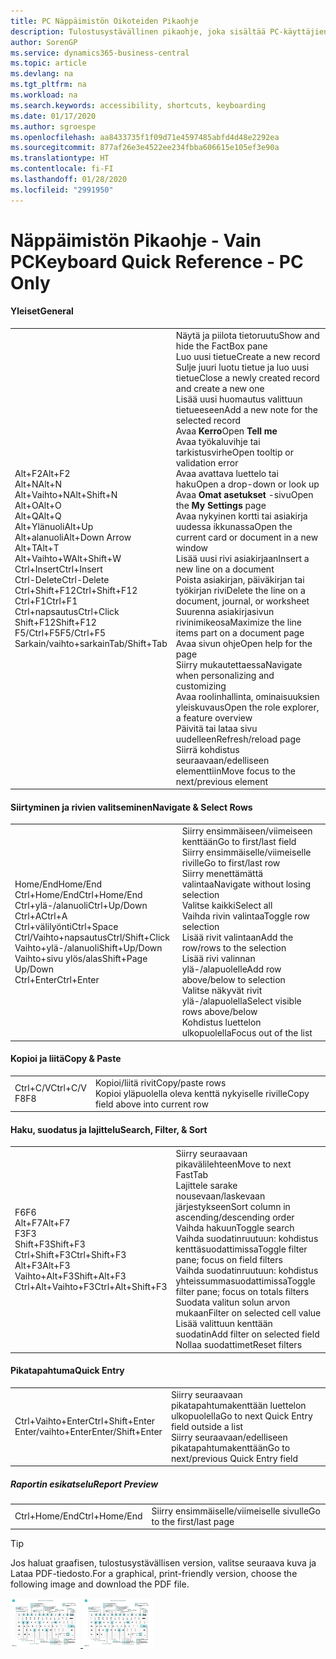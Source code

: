 ```yaml
---
title: PC Näppäimistön Oikoteiden Pikaohje
description: Tulostusystävällinen pikaohje, joka sisältää PC-käyttäjien suosituimmat oikotiet.
author: SorenGP
ms.service: dynamics365-business-central
ms.topic: article
ms.devlang: na
ms.tgt_pltfrm: na
ms.workload: na
ms.search.keywords: accessibility, shortcuts, keyboarding
ms.date: 01/17/2020
ms.author: sgroespe
ms.openlocfilehash: aa8433735f1f09d71e4597485abfd4d48e2292ea
ms.sourcegitcommit: 877af26e3e4522ee234fbba606615e105ef3e90a
ms.translationtype: HT
ms.contentlocale: fi-FI
ms.lasthandoff: 01/28/2020
ms.locfileid: "2991950"
---
```

# <a name="keyboard-quick-reference---pc-only"></a><span data-ttu-id="d5a44-103">Näppäimistön Pikaohje - Vain PC</span><span class="sxs-lookup"><span data-stu-id="d5a44-103">Keyboard Quick Reference - PC Only</span></span>

#### <a name="general"></a><span data-ttu-id="d5a44-104">Yleiset</span><span class="sxs-lookup"><span data-stu-id="d5a44-104">General</span></span>
|||  
|-|-|
|<span data-ttu-id="d5a44-105">Alt+F2</span><span class="sxs-lookup"><span data-stu-id="d5a44-105">Alt+F2</span></span><br /><span data-ttu-id="d5a44-106">Alt+N</span><span class="sxs-lookup"><span data-stu-id="d5a44-106">Alt+N</span></span><br /><span data-ttu-id="d5a44-107">Alt+Vaihto+N</span><span class="sxs-lookup"><span data-stu-id="d5a44-107">Alt+Shift+N</span></span><br /><span data-ttu-id="d5a44-108">Alt+O</span><span class="sxs-lookup"><span data-stu-id="d5a44-108">Alt+O</span></span><br /><span data-ttu-id="d5a44-109">Alt+Q</span><span class="sxs-lookup"><span data-stu-id="d5a44-109">Alt+Q</span></span><br /><span data-ttu-id="d5a44-110">Alt+Ylänuoli</span><span class="sxs-lookup"><span data-stu-id="d5a44-110">Alt+Up</span></span><br /><span data-ttu-id="d5a44-111">Alt+alanuoli</span><span class="sxs-lookup"><span data-stu-id="d5a44-111">Alt+Down Arrow</span></span><br /><span data-ttu-id="d5a44-112">Alt+T</span><span class="sxs-lookup"><span data-stu-id="d5a44-112">Alt+T</span></span><br /><span data-ttu-id="d5a44-113">Alt+Vaihto+W</span><span class="sxs-lookup"><span data-stu-id="d5a44-113">Alt+Shift+W</span></span><br /><span data-ttu-id="d5a44-114">Ctrl+Insert</span><span class="sxs-lookup"><span data-stu-id="d5a44-114">Ctrl+Insert</span></span><br /><span data-ttu-id="d5a44-115">Ctrl-Delete</span><span class="sxs-lookup"><span data-stu-id="d5a44-115">Ctrl-Delete</span></span><br /><span data-ttu-id="d5a44-116">Ctrl+Shift+F12</span><span class="sxs-lookup"><span data-stu-id="d5a44-116">Ctrl+Shift+F12</span></span><br /><span data-ttu-id="d5a44-117">Ctrl+F1</span><span class="sxs-lookup"><span data-stu-id="d5a44-117">Ctrl+F1</span></span><br /><span data-ttu-id="d5a44-118">Ctrl+napsautus</span><span class="sxs-lookup"><span data-stu-id="d5a44-118">Ctrl+Click</span></span><br /><span data-ttu-id="d5a44-119">Shift+F12</span><span class="sxs-lookup"><span data-stu-id="d5a44-119">Shift+F12</span></span><br /><span data-ttu-id="d5a44-120">F5/Ctrl+F5</span><span class="sxs-lookup"><span data-stu-id="d5a44-120">F5/Ctrl+F5</span></span><br /><span data-ttu-id="d5a44-121">Sarkain/vaihto+sarkain</span><span class="sxs-lookup"><span data-stu-id="d5a44-121">Tab/Shift+Tab</span></span><br />|<span data-ttu-id="d5a44-122">Näytä ja piilota tietoruutu</span><span class="sxs-lookup"><span data-stu-id="d5a44-122">Show and hide the FactBox pane</span></span><br /><span data-ttu-id="d5a44-123">Luo uusi tietue</span><span class="sxs-lookup"><span data-stu-id="d5a44-123">Create a new record</span></span><br /><span data-ttu-id="d5a44-124">Sulje juuri luotu tietue ja luo uusi tietue</span><span class="sxs-lookup"><span data-stu-id="d5a44-124">Close a newly created record and create a new one</span></span><br /><span data-ttu-id="d5a44-125">Lisää uusi huomautus valittuun tietueeseen</span><span class="sxs-lookup"><span data-stu-id="d5a44-125">Add a new note for the selected record</span></span><br /><span data-ttu-id="d5a44-126">Avaa **Kerro**</span><span class="sxs-lookup"><span data-stu-id="d5a44-126">Open **Tell me**</span></span><br /><span data-ttu-id="d5a44-127">Avaa työkaluvihje tai tarkistusvirhe</span><span class="sxs-lookup"><span data-stu-id="d5a44-127">Open tooltip or validation error</span></span><br /><span data-ttu-id="d5a44-128">Avaa avattava luettelo tai haku</span><span class="sxs-lookup"><span data-stu-id="d5a44-128">Open a drop-down or look up</span></span><br /><span data-ttu-id="d5a44-129">Avaa **Omat asetukset** -sivu</span><span class="sxs-lookup"><span data-stu-id="d5a44-129">Open the **My Settings** page</span></span><br /><span data-ttu-id="d5a44-130">Avaa nykyinen kortti tai asiakirja uudessa ikkunassa</span><span class="sxs-lookup"><span data-stu-id="d5a44-130">Open the current card or document in a new window</span></span><br /><span data-ttu-id="d5a44-131">Lisää uusi rivi asiakirjaan</span><span class="sxs-lookup"><span data-stu-id="d5a44-131">Insert a new line on a document</span></span><br /><span data-ttu-id="d5a44-132">Poista asiakirjan, päiväkirjan tai työkirjan rivi</span><span class="sxs-lookup"><span data-stu-id="d5a44-132">Delete the line on a document, journal, or worksheet</span></span><br /><span data-ttu-id="d5a44-133">Suurenna asiakirjasivun rivinimikeosa</span><span class="sxs-lookup"><span data-stu-id="d5a44-133">Maximize the line items part on a document page</span></span><br /><span data-ttu-id="d5a44-134">Avaa sivun ohje</span><span class="sxs-lookup"><span data-stu-id="d5a44-134">Open help for the page</span></span><br /><span data-ttu-id="d5a44-135">Siirry mukautettaessa</span><span class="sxs-lookup"><span data-stu-id="d5a44-135">Navigate when personalizing and customizing</span></span><br /><span data-ttu-id="d5a44-136">Avaa roolinhallinta, ominaisuuksien yleiskuvaus</span><span class="sxs-lookup"><span data-stu-id="d5a44-136">Open the role explorer, a feature overview</span></span><br /><span data-ttu-id="d5a44-137">Päivitä tai lataa sivu uudelleen</span><span class="sxs-lookup"><span data-stu-id="d5a44-137">Refresh/reload page</span></span><br /><span data-ttu-id="d5a44-138">Siirrä kohdistus seuraavaan/edelliseen elementtiin</span><span class="sxs-lookup"><span data-stu-id="d5a44-138">Move focus to the next/previous element</span></span>|

#### <a name="navigate--select-rows"></a><span data-ttu-id="d5a44-139">Siirtyminen ja rivien valitseminen</span><span class="sxs-lookup"><span data-stu-id="d5a44-139">Navigate & Select Rows</span></span>
|||
|-|-|
|<span data-ttu-id="d5a44-140">Home/End</span><span class="sxs-lookup"><span data-stu-id="d5a44-140">Home/End</span></span><br /><span data-ttu-id="d5a44-141">Ctrl+Home/End</span><span class="sxs-lookup"><span data-stu-id="d5a44-141">Ctrl+Home/End</span></span> <br /><span data-ttu-id="d5a44-142">Ctrl+ylä-/alanuoli</span><span class="sxs-lookup"><span data-stu-id="d5a44-142">Ctrl+Up/Down</span></span><br /><span data-ttu-id="d5a44-143">Ctrl+A</span><span class="sxs-lookup"><span data-stu-id="d5a44-143">Ctrl+A</span></span> <br /><span data-ttu-id="d5a44-144">Ctrl+välilyönti</span><span class="sxs-lookup"><span data-stu-id="d5a44-144">Ctrl+Space</span></span><br /><span data-ttu-id="d5a44-145">Ctrl/Vaihto+napsautus</span><span class="sxs-lookup"><span data-stu-id="d5a44-145">Ctrl/Shift+Click</span></span><br /><span data-ttu-id="d5a44-146">Vaihto+ylä-/alanuoli</span><span class="sxs-lookup"><span data-stu-id="d5a44-146">Shift+Up/Down</span></span><br /><span data-ttu-id="d5a44-147">Vaihto+sivu ylös/alas</span><span class="sxs-lookup"><span data-stu-id="d5a44-147">Shift+Page Up/Down</span></span><br /><span data-ttu-id="d5a44-148">Ctrl+Enter</span><span class="sxs-lookup"><span data-stu-id="d5a44-148">Ctrl+Enter</span></span>|<span data-ttu-id="d5a44-149">Siirry ensimmäiseen/viimeiseen kenttään</span><span class="sxs-lookup"><span data-stu-id="d5a44-149">Go to first/last field</span></span><br /><span data-ttu-id="d5a44-150">Siirry ensimmäiselle/viimeiselle riville</span><span class="sxs-lookup"><span data-stu-id="d5a44-150">Go to first/last row</span></span><br /><span data-ttu-id="d5a44-151">Siirry menettämättä valintaa</span><span class="sxs-lookup"><span data-stu-id="d5a44-151">Navigate without losing selection</span></span><br /><span data-ttu-id="d5a44-152">Valitse kaikki</span><span class="sxs-lookup"><span data-stu-id="d5a44-152">Select all</span></span><br /><span data-ttu-id="d5a44-153">Vaihda rivin valintaa</span><span class="sxs-lookup"><span data-stu-id="d5a44-153">Toggle row selection</span></span><br /> <span data-ttu-id="d5a44-154">Lisää rivit valintaan</span><span class="sxs-lookup"><span data-stu-id="d5a44-154">Add the row/rows to the selection</span></span><br /><span data-ttu-id="d5a44-155">Lisää rivi valinnan ylä-/alapuolelle</span><span class="sxs-lookup"><span data-stu-id="d5a44-155">Add row above/below to selection</span></span><br /><span data-ttu-id="d5a44-156">Valitse näkyvät rivit ylä-/alapuolella</span><span class="sxs-lookup"><span data-stu-id="d5a44-156">Select visible rows above/below</span></span> <br /><span data-ttu-id="d5a44-157">Kohdistus luettelon ulkopuolella</span><span class="sxs-lookup"><span data-stu-id="d5a44-157">Focus out of the list</span></span>|

#### <a name="copy--paste"></a><span data-ttu-id="d5a44-158">Kopioi ja liitä</span><span class="sxs-lookup"><span data-stu-id="d5a44-158">Copy & Paste</span></span>
|||
|-|-|
|<span data-ttu-id="d5a44-159">Ctrl+C/V</span><span class="sxs-lookup"><span data-stu-id="d5a44-159">Ctrl+C/V</span></span><br /><span data-ttu-id="d5a44-160">F8</span><span class="sxs-lookup"><span data-stu-id="d5a44-160">F8</span></span>|<span data-ttu-id="d5a44-161">Kopioi/liitä rivit</span><span class="sxs-lookup"><span data-stu-id="d5a44-161">Copy/paste rows</span></span><br /><span data-ttu-id="d5a44-162">Kopioi yläpuolella oleva kenttä nykyiselle riville</span><span class="sxs-lookup"><span data-stu-id="d5a44-162">Copy field above into current row</span></span>|

#### <a name="search-filter--sort"></a><span data-ttu-id="d5a44-163">Haku, suodatus ja lajittelu</span><span class="sxs-lookup"><span data-stu-id="d5a44-163">Search, Filter, & Sort</span></span>
|||
|-|-|
|<span data-ttu-id="d5a44-164">F6</span><span class="sxs-lookup"><span data-stu-id="d5a44-164">F6</span></span><br /><span data-ttu-id="d5a44-165">Alt+F7</span><span class="sxs-lookup"><span data-stu-id="d5a44-165">Alt+F7</span></span><br /><span data-ttu-id="d5a44-166">F3</span><span class="sxs-lookup"><span data-stu-id="d5a44-166">F3</span></span><br /><span data-ttu-id="d5a44-167">Shift+F3</span><span class="sxs-lookup"><span data-stu-id="d5a44-167">Shift+F3</span></span><br /><span data-ttu-id="d5a44-168">Ctrl+Shift+F3</span><span class="sxs-lookup"><span data-stu-id="d5a44-168">Ctrl+Shift+F3</span></span><br /><span data-ttu-id="d5a44-169">Alt+F3</span><span class="sxs-lookup"><span data-stu-id="d5a44-169">Alt+F3</span></span><br /><span data-ttu-id="d5a44-170">Vaihto+Alt+F3</span><span class="sxs-lookup"><span data-stu-id="d5a44-170">Shift+Alt+F3</span></span><br /><span data-ttu-id="d5a44-171">Ctrl+Alt+Vaihto+F3</span><span class="sxs-lookup"><span data-stu-id="d5a44-171">Ctrl+Alt+Shift+F3</span></span>|<span data-ttu-id="d5a44-172">Siirry seuraavaan pikavälilehteen</span><span class="sxs-lookup"><span data-stu-id="d5a44-172">Move to next FastTab</span></span><br /><span data-ttu-id="d5a44-173">Lajittele sarake nousevaan/laskevaan järjestykseen</span><span class="sxs-lookup"><span data-stu-id="d5a44-173">Sort column in ascending/descending order</span></span><br /><span data-ttu-id="d5a44-174">Vaihda hakuun</span><span class="sxs-lookup"><span data-stu-id="d5a44-174">Toggle search</span></span><br /><span data-ttu-id="d5a44-175">Vaihda suodatinruutuun: kohdistus kenttäsuodattimissa</span><span class="sxs-lookup"><span data-stu-id="d5a44-175">Toggle filter pane; focus on field filters</span></span><br /><span data-ttu-id="d5a44-176">Vaihda suodatinruutuun: kohdistus yhteissummasuodattimissa</span><span class="sxs-lookup"><span data-stu-id="d5a44-176">Toggle filter pane; focus on totals filters</span></span><br /><span data-ttu-id="d5a44-177">Suodata valitun solun arvon mukaan</span><span class="sxs-lookup"><span data-stu-id="d5a44-177">Filter on selected cell value</span></span><br /><span data-ttu-id="d5a44-178">Lisää valittuun kenttään suodatin</span><span class="sxs-lookup"><span data-stu-id="d5a44-178">Add filter on selected field</span></span><br /><span data-ttu-id="d5a44-179">Nollaa suodattimet</span><span class="sxs-lookup"><span data-stu-id="d5a44-179">Reset filters</span></span>|

#### <a name="quick-entry"></a><span data-ttu-id="d5a44-180">Pikatapahtuma</span><span class="sxs-lookup"><span data-stu-id="d5a44-180">Quick Entry</span></span>
|||
|-|-|
|<span data-ttu-id="d5a44-181">Ctrl+Vaihto+Enter</span><span class="sxs-lookup"><span data-stu-id="d5a44-181">Ctrl+Shift+Enter</span></span><br /><span data-ttu-id="d5a44-182">Enter/vaihto+Enter</span><span class="sxs-lookup"><span data-stu-id="d5a44-182">Enter/Shift+Enter</span></span>|<span data-ttu-id="d5a44-183">Siirry seuraavaan pikatapahtumakenttään luettelon ulkopuolella</span><span class="sxs-lookup"><span data-stu-id="d5a44-183">Go to next Quick Entry field outside a list</span></span><br /><span data-ttu-id="d5a44-184">Siirry seuraavaan/edelliseen pikatapahtumakenttään</span><span class="sxs-lookup"><span data-stu-id="d5a44-184">Go to next/previous Quick Entry field</span></span>|


##### <a name="report-preview"></a><span data-ttu-id="d5a44-185">Raportin esikatselu</span><span class="sxs-lookup"><span data-stu-id="d5a44-185">Report Preview</span></span>
|||
|-|-|
|<span data-ttu-id="d5a44-186">Ctrl+Home/End</span><span class="sxs-lookup"><span data-stu-id="d5a44-186">Ctrl+Home/End</span></span>|<span data-ttu-id="d5a44-187">Siirry ensimmäiselle/viimeiselle sivulle</span><span class="sxs-lookup"><span data-stu-id="d5a44-187">Go to the first/last page</span></span>|

> [!TIP]
> <span data-ttu-id="d5a44-188">Jos haluat graafisen, tulostusystävällisen version, valitse seuraava kuva ja Lataa PDF-tiedosto.</span><span class="sxs-lookup"><span data-stu-id="d5a44-188">For a graphical, print-friendly version, choose the following image and download the PDF file.</span></span>
>
> <span data-ttu-id="d5a44-189">[ ![](media/keyboard_shortcut_inline.png) ](media/keyboard_shortcuts.pdf)</span><span class="sxs-lookup"><span data-stu-id="d5a44-189">[ ![](media/keyboard_shortcut_inline.png) ](media/keyboard_shortcuts.pdf)</span></span>
